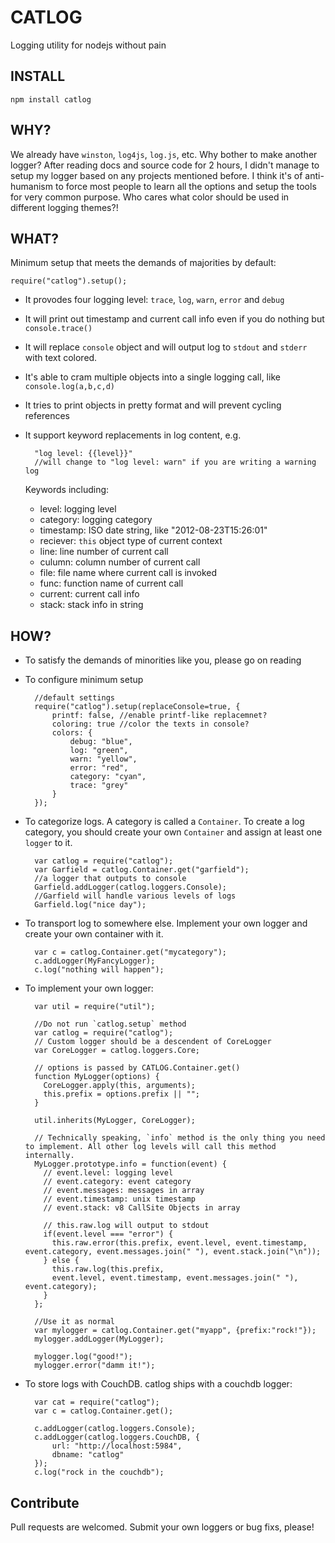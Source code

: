 CATLOG
======
Logging utility for nodejs without pain

INSTALL
-------

	npm install catlog

WHY?
----
We already have `winston`, `log4js`, `log.js`, etc. Why bother to make another logger? After reading docs and source code for 2 hours, I didn't manage to setup my logger based on any projects mentioned before. I think it's of anti-humanism to force most people to learn all the options and setup the tools for very common purpose. Who cares what color should be used in different logging themes?!

WHAT?
-----
Minimum setup that meets the demands of majorities by default:

    require("catlog").setup();

* It provodes four logging level: `trace`, `log`, `warn`, `error` and `debug`
* It will print out timestamp and current call info even if you do nothing but `console.trace()`
* It will replace `console` object and will output log to  `stdout` and `stderr` with text colored.
* It's able to cram multiple objects into a single logging call, like `console.log(a,b,c,d)`
* It tries to print objects in pretty format and will prevent cycling references
* It support keyword replacements in log content, e.g. 
 
		"log level: {{level}}"
		//will change to "log level: warn" if you are writing a warning log
	 
	Keywords including:
	* level: logging level
	* category: logging category
	* timestamp: ISO date string, like "2012-08-23T15:26:01"
	* reciever: `this` object type of current context
	* line: line number of current call
	* culumn: column number of current call
	* file: file name where current call is invoked
	* func: function name of current call
	* current: current call info
	* stack: stack info in string

HOW?
----
* To satisfy the demands of minorities like you, please go on reading
* To configure minimum setup
		
		//default settings
		require("catlog").setup(replaceConsole=true, {
			printf: false, //enable printf-like replacemnet?
			coloring: true //color the texts in console?
			colors: {
			    debug: "blue",
			    log: "green",
			    warn: "yellow",
			    error: "red",
			    category: "cyan",
			    trace: "grey"
			}
		});	
* To categorize logs. A category is called a `Container`. To create a log category, you should create your own `Container` and assign at least one `logger` to it.
    
        var catlog = require("catlog");
        var Garfield = catlog.Container.get("garfield");
        //a logger that outputs to console
        Garfield.addLogger(catlog.loggers.Console);
        //Garfield will handle various levels of logs
        Garfield.log("nice day");

* To transport log to somewhere else. Implement your own logger and create your own container with it.

		var c = catlog.Container.get("mycategory");
		c.addLogger(MyFancyLogger);
		c.log("nothing will happen");
		
* To implement your own logger:
		
		var util = require("util");
		
		//Do not run `catlog.setup` method
		var catlog = require("catlog");
		// Custom logger should be a descendent of CoreLogger
		var CoreLogger = catlog.loggers.Core;
		
		// options is passed by CATLOG.Container.get()
		function MyLogger(options) {
		  CoreLogger.apply(this, arguments);
		  this.prefix = options.prefix || "";
		}
		
		util.inherits(MyLogger, CoreLogger);
		
		// Technically speaking, `info` method is the only thing you need to implement. All other log levels will call this method internally.
		MyLogger.prototype.info = function(event) {
		  // event.level: logging level
		  // event.category: event category
		  // event.messages: messages in array
		  // event.timestamp: unix timestamp
		  // event.stack: v8 CallSite Objects in array
		
		  // this.raw.log will output to stdout
		  if(event.level === "error") {
		    this.raw.error(this.prefix, event.level, event.timestamp, event.category, event.messages.join(" "), event.stack.join("\n"));
		  } else {
		    this.raw.log(this.prefix, 
		    event.level, event.timestamp, event.messages.join(" "), event.category);
		  }
		};
		
		//Use it as normal
		var mylogger = catlog.Container.get("myapp", {prefix:"rock!"});
		mylogger.addLogger(MyLogger);
		
		mylogger.log("good!");
		mylogger.error("damm it!");
* To store logs with CouchDB. catlog ships with a couchdb logger:

		var cat = require("catlog");
		var c = catlog.Container.get();
		
		c.addLogger(catlog.loggers.Console);
		c.addLogger(catlog.loggers.CouchDB, {
			url: "http://localhost:5984",
			dbname: "catlog"
		});
		c.log("rock in the couchdb");


Contribute
----------
Pull requests are welcomed. Submit your own loggers or bug fixs, please!
